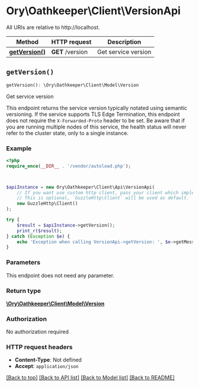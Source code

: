 # Ory\Oathkeeper\Client\VersionApi

All URIs are relative to http://localhost.

Method | HTTP request | Description
------------- | ------------- | -------------
[**getVersion()**](VersionApi.md#getVersion) | **GET** /version | Get service version


## `getVersion()`

```php
getVersion(): \Ory\Oathkeeper\Client\Model\Version
```

Get service version

This endpoint returns the service version typically notated using semantic versioning.  If the service supports TLS Edge Termination, this endpoint does not require the `X-Forwarded-Proto` header to be set.  Be aware that if you are running multiple nodes of this service, the health status will never refer to the cluster state, only to a single instance.

### Example

```php
<?php
require_once(__DIR__ . '/vendor/autoload.php');



$apiInstance = new Ory\Oathkeeper\Client\Api\VersionApi(
    // If you want use custom http client, pass your client which implements `GuzzleHttp\ClientInterface`.
    // This is optional, `GuzzleHttp\Client` will be used as default.
    new GuzzleHttp\Client()
);

try {
    $result = $apiInstance->getVersion();
    print_r($result);
} catch (Exception $e) {
    echo 'Exception when calling VersionApi->getVersion: ', $e->getMessage(), PHP_EOL;
}
```

### Parameters

This endpoint does not need any parameter.

### Return type

[**\Ory\Oathkeeper\Client\Model\Version**](../Model/Version.md)

### Authorization

No authorization required

### HTTP request headers

- **Content-Type**: Not defined
- **Accept**: `application/json`

[[Back to top]](#) [[Back to API list]](../../README.md#endpoints)
[[Back to Model list]](../../README.md#models)
[[Back to README]](../../README.md)
